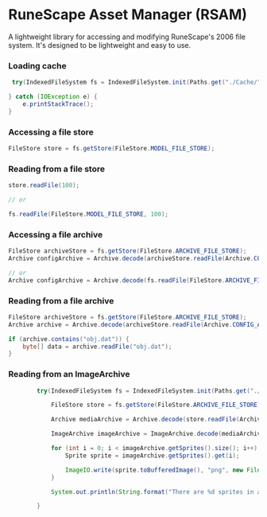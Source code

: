# RuneScape Asset Manager (RSAM)
A lightweight library for accessing and modifying RuneScape's 2006 file system. It's designed to be lightweight and easy to use.

### Loading cache
```java
 try(IndexedFileSystem fs = IndexedFileSystem.init(Paths.get("./Cache/"))) {

} catch (IOException e) {
    e.printStackTrace();
}
```

### Accessing a file store
```java
FileStore store = fs.getStore(FileStore.MODEL_FILE_STORE);
```

### Reading from a file store
```java
store.readFile(100);

// or

fs.readFile(FileStore.MODEL_FILE_STORE, 100);
```

### Accessing a file archive
```java
FileStore archiveStore = fs.getStore(FileStore.ARCHIVE_FILE_STORE);
Archive configArchive = Archive.decode(archiveStore.readFile(Archive.CONFIG_ARCHIVE));

// or
Archive configArchive = Archive.decode(fs.readFile(FileStore.ARCHIVE_FILE_STORE, Archive.CONFIG_ARCHIVE));
```

### Reading from a file archive
```java
FileStore archiveStore = fs.getStore(FileStore.ARCHIVE_FILE_STORE);
Archive archive = Archive.decode(archiveStore.readFile(Archive.CONFIG_ARCHIVE));

if (archive.contains("obj.dat")) {
    byte[] data = archive.readFile("obj.dat");
}
```

### Reading from an ImageArchive
```java
        try(IndexedFileSystem fs = IndexedFileSystem.init(Paths.get("./Cache/"))) {

            FileStore store = fs.getStore(FileStore.ARCHIVE_FILE_STORE);

            Archive mediaArchive = Archive.decode(store.readFile(Archive.MEDIA_ARCHIVE));

            ImageArchive imageArchive = ImageArchive.decode(mediaArchive, "mod_icons.dat");

            for (int i = 0; i < imageArchive.getSprites().size(); i++) {
                Sprite sprite = imageArchive.getSprites().get(i);

                ImageIO.write(sprite.toBufferedImage(), "png", new File(output, i + ".png"));
            }

            System.out.println(String.format("There are %d sprites in archive=%d", imageArchive.getSprites().size(), imageArchive.getHash()));

        }
```
